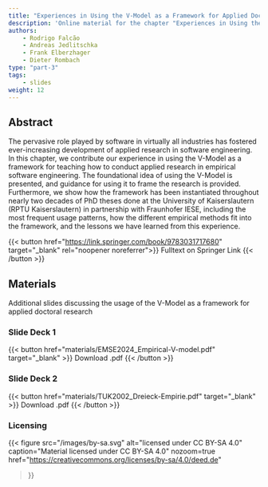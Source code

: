 ```yaml
---
title: "Experiences in Using the V-Model as a Framework for Applied Doctoral Research"
description: 'Online material for the chapter "Experiences in Using the V-Model as a Framework for Applied Doctoral Research"'
authors:
    - Rodrigo Falcão
    - Andreas Jedlitschka
    - Frank Elberzhager
    - Dieter Rombach
type: "part-3"
tags:
    - slides
weight: 12
---
```


## Abstract

The pervasive role played by software in virtually all industries has fostered ever-increasing development of applied research in software engineering. In this chapter, we contribute our experience in using the V-Model as a framework for teaching how to conduct applied research in empirical software engineering. The foundational idea of using the V-Model is presented, and guidance for using it to frame the research is provided. Furthermore, we show how the framework has been instantiated throughout nearly two decades of PhD theses done at the University of Kaiserslautern (RPTU Kaiserslautern) in partnership with Fraunhofer IESE, including the most frequent usage patterns, how the different empirical methods fit into the framework, and the lessons we have learned from this experience.

{{< button href="https://link.springer.com/book/9783031717680" target="_blank" rel="noopener noreferrer">}}
Fulltext on Springer Link
{{< /button >}}
## Materials

Additional slides discussing the usage of the V-Model as a framework for applied doctoral research

### Slide Deck 1

{{< button href="materials/EMSE2024_Empirical-V-model.pdf" target="_blank" >}}
Download .pdf
{{< /button >}}

### Slide Deck 2

{{< button href="materials/TUK2002_Dreieck-Empirie.pdf" target="_blank" >}}
Download .pdf
{{< /button >}}

### Licensing

{{< figure
    src="/images/by-sa.svg"
    alt="licensed under CC BY-SA 4.0"
    caption="Material licensed under CC BY-SA 4.0"
    nozoom=true
    href="https://creativecommons.org/licenses/by-sa/4.0/deed.de"
>}}
